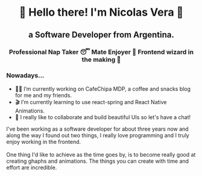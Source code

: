 <h1 align="center">🐤 Hello there! I'm Nicolas Vera 🐤</h1>

<h2 align="center">a Software Developer from Argentina. </h2>
<h3 align="center">Professional Nap Taker 😴 Mate Enjoyer 🧉 Frontend wizard in the making 🧙</h3>
<h3> Nowadays... </h3>

- 🏋️‍♀️ I’m currently working on CafeChipa MDP, a coffee and snacks blog for me and my friends.
- 🎬 I’m currently learning to use react-spring and React Native Animations.
- 🥳 I really like to collaborate and build beautiful UIs so let's have a chat!

<p>I've been working as a software developer for about three years now and along the way I found out two things, I really love programming and I truly enjoy working in the frontend.
  <br><br> One thing I'd like to achieve as the time goes by, is to become really good at creating ghaphs and animations. The things you can create with time and effort are incredible.</p>

<!--
**queondatodotranqui/queondatodotranqui** is a ✨ _special_ ✨ repository because its `README.md` (this file) appears on your GitHub profile.



Here are some ideas to get you started:


- 🤔 I’m looking for help with ...
- 💬 Ask me about ...
- 📫 How to reach me: ...
- 😄 Pronouns: ...
- ⚡ Fun fact: ...
-->
